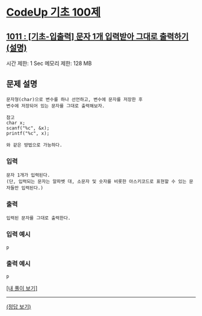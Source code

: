 # [CodeUp 기초 100제](https://codeup.kr/problem.php)

## [1011 : [기초-입출력] 문자 1개 입력받아 그대로 출력하기(설명)](https://codeup.kr/problem.php?id=1011)

시간 제한: 1 Sec  메모리 제한: 128 MB

## 문제 설명

    문자형(char)으로 변수를 하나 선언하고, 변수에 문자를 저장한 후
    변수에 저장되어 있는 문자를 그대로 출력해보자.

    참고
    char x;
    scanf("%c", &x);
    printf("%c", x);

    와 같은 방법으로 가능하다.

### 입력

    문자 1개가 입력된다.
    (단, 입력되는 문자는 알파벳 대, 소문자 및 숫자를 비롯한 아스키코드로 표현할 수 있는 문자들만 입력된다.)


### 출력

    입력된 문자를 그대로 출력한다.

### 입력 예시

    p

### 출력 예시

    p

[[내 풀이 보기]](https://github.com/flexboni/code_up/blob/master/1011/myCode.cpp)

---

[(정답 보기)](https://codeup.kr/showsource.php?id=425008)
